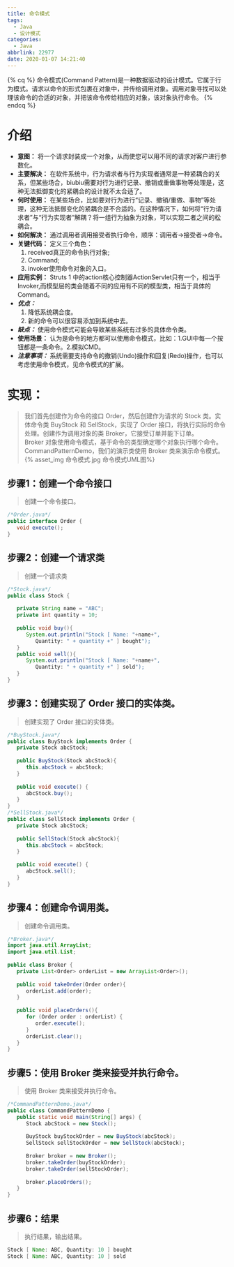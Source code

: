 ```yaml
---
title: 命令模式
tags:
  - Java
  - 设计模式
categories:
  - Java
abbrlink: 22977
date: 2020-01-07 14:21:40
---
```


{% cq %}
命令模式(Command Pattern)是一种数据驱动的设计模式。它属于行为模式。请求以命令的形式包裹在对象中，并传给调用对象。调用对象寻找可以处理该命令的合适的对象，并把该命令传给相应的对象，该对象执行命令。
{% endcq %}

# 介绍
- **意图：** 将一个请求封装成一个对象，从而使您可以用不同的请求对客户进行参数化。
- **主要解决：** 在软件系统中，行为请求者与行为实现者通常是一种紧耦合的关系，但某些场合，biubiu需要对行为进行记录、撤销或重做事物等处理是，这种无法抵御变化的紧耦合的设计就不太合适了。
- **何时使用：** 在某些场合，比如要对行为进行“记录、撤销/重做、事物”等处理，这种无法抵御变化的紧耦合是不合适的。在这种情况下，如何将“行为请求者”与“行为实现者”解耦？将一组行为抽象为对象，可以实现二者之间的松耦合。
- **如何解决：** 通过调用者调用接受者执行命令，顺序：调用者->接受者->命令。
- **关键代码：** 定义三个角色：
    1. received真正的命令执行对象;
    2. Command;
    3. invoker使用命令对象的入口。
- **应用实例：** Struts 1 中的action核心控制器ActionServlet只有一个，相当于Invoker,而模型层的类会随着不同的应用有不同的模型类，相当于具体的Command。
- ***优点：*** 
    1. 降低系统耦合度。
    2. 新的命令可以很容易添加到系统中去。
- ***缺点：*** 使用命令模式可能会导致某些系统有过多的具体命令类。
- **使用场景：** 认为是命令的地方都可以使用命令模式，比如：1.GUI中每一个按钮都是一条命令。2.模拟CMD。
- ***注意事项：*** 系统需要支持命令的撤销(Undo)操作和回复(Redo)操作，也可以考虑使用命令模式，见命令模式的扩展。
# 实现：
> 我们首先创建作为命令的接口 Order，然后创建作为请求的 Stock 类。实体命令类 BuyStock 和 SellStock，实现了 Order 接口，将执行实际的命令处理。创建作为调用对象的类 Broker，它接受订单并能下订单。  
Broker 对象使用命令模式，基于命令的类型确定哪个对象执行哪个命令。CommandPatternDemo，我们的演示类使用 Broker 类来演示命令模式。
{% asset_img 命令模式.jpg 命令模式UML图%}

## 步骤1：创建一个命令接口
> 创建一个命令接口。

```java
/*Order.java*/
public interface Order {
   void execute();
}
```
## 步骤2：创建一个请求类
> 创建一个请求类

```java
/*Stock.java*/
public class Stock {
   
   private String name = "ABC";
   private int quantity = 10;
 
   public void buy(){
      System.out.println("Stock [ Name: "+name+", 
         Quantity: " + quantity +" ] bought");
   }
   public void sell(){
      System.out.println("Stock [ Name: "+name+", 
         Quantity: " + quantity +" ] sold");
   }
}
```

## 步骤3：创建实现了 Order 接口的实体类。
> 创建实现了 Order 接口的实体类。

```java
/*BuyStock.java*/
public class BuyStock implements Order {
   private Stock abcStock;
 
   public BuyStock(Stock abcStock){
      this.abcStock = abcStock;
   }
 
   public void execute() {
      abcStock.buy();
   }
}
/*SellStock.java*/
public class SellStock implements Order {
   private Stock abcStock;
 
   public SellStock(Stock abcStock){
      this.abcStock = abcStock;
   }
 
   public void execute() {
      abcStock.sell();
   }
}
```
## 步骤4：创建命令调用类。
> 创建命令调用类。

```java
/*Broker.java*/
import java.util.ArrayList;
import java.util.List;
 
public class Broker {
   private List<Order> orderList = new ArrayList<Order>(); 
 
   public void takeOrder(Order order){
      orderList.add(order);      
   }
 
   public void placeOrders(){
      for (Order order : orderList) {
         order.execute();
      }
      orderList.clear();
   }
}
```
## 步骤5：使用 Broker 类来接受并执行命令。
> 使用 Broker 类来接受并执行命令。

```java
/*CommandPatternDemo.java*/
public class CommandPatternDemo {
   public static void main(String[] args) {
      Stock abcStock = new Stock();
 
      BuyStock buyStockOrder = new BuyStock(abcStock);
      SellStock sellStockOrder = new SellStock(abcStock);
 
      Broker broker = new Broker();
      broker.takeOrder(buyStockOrder);
      broker.takeOrder(sellStockOrder);
 
      broker.placeOrders();
   }
}
```
## 步骤6：结果
> 执行结果，输出结果。

```java
Stock [ Name: ABC, Quantity: 10 ] bought
Stock [ Name: ABC, Quantity: 10 ] sold
```